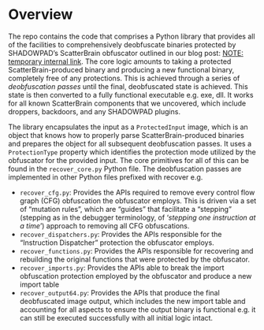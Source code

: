 # Overview

The repo contains the code that comprises a Python library that provides all of the facilities to comprehensively deobfuscate binaries protected by SHADOWPAD’s ScatterBrain obfuscator outlined in our blog post: [NOTE: temporary internal link](https://docs.google.com/document/d/1Qmu27BtNC5jF6R50TcWPP4zcb2ch5dewxY8Hi6fyprY/edit?tab=t.0). The core logic amounts to taking a protected ScatterBrain-produced binary and producing a new functional binary, completely free of any protections. This is achieved through a series of _deobfuscation passes_ until the final, deobfuscated state is achieved. This state is then converted to a fully functional executable e.g. exe, dll.  It works for all known ScatterBrain components that we uncovered, which include droppers, backdoors, and any SHADOWPAD plugins. 

The library encapsulates the input as a `ProtectedInput` image, which is an object that knows how to properly parse ScatterBrain-produced binaries and prepares the object for all subsequent deobfuscation passes. It uses a `ProtectionType` property which identifies the protection mode utilized by the obfuscator for the provided input. The core primitives for all of this can be found in the `recover_core.py` Python file. The deobfuscation passes are implemented in other Python files prefixed with recover e.g.
- `recover_cfg.py`: Provides the APIs required to remove every control flow graph (CFG) obfuscation the obfuscator employs. This is driven via a set of “mutation rules”, which are “guides” that facilitate a “stepping” (stepping as in the debugger terminology, of ‘_stepping one instruction at a time_’) approach to removing all  CFG obfuscations.
- `recover_dispatchers.py`: Provides the APIs responsible for the “Instruction Dispatcher” protection the obfuscator employs. 
- `recover_functions.py`: Provides the APIs responsible for recovering and rebuilding the original functions that were protected by the obfuscator.
- `recover_imports.py`:  Provides the APIs  able to break the import obfuscation protection employed by the obfuscator and produce a new import table
- `recover_output64.py`: Provides the APIs that produce the final deobfuscated image output, which includes the new import table and accounting for all aspects to ensure the output binary is functional e.g. it can still be executed successfully with all initial logic intact.
